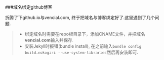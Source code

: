 ###域名绑定github博客

折腾了下github.io与vencial.com, 终于把域名与博客绑定好了.这里遇到了几个问题. 

> * 绑定域名时需要在repo根目录下，添加CNAME文件，并把域名**vencial.com**输入并保存.
> * 安装Jekyll时报错(bundle install), 在之前输入`bundle config build.nokogiri --use-system-libraries`然后再安装即可. 